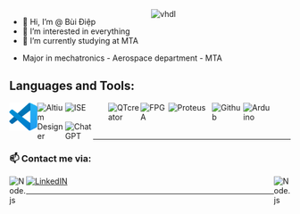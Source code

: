 <img align="right" alt="vhdl" width="250px" src="https://user-images.githubusercontent.com/102669394/217030431-47038250-3124-4893-bd5a-2b96d5e982d7.jpg" />

- 👋 Hi, I’m @ Bùi Điệp
- 👀 I’m interested in everything
- 🌱 I’m currently studying at MTA
+ Major in mechatronics - Aerospace department - MTA
<!-- Bui-Diep/Bui-Diep is a ✨ special ✨ repository because its `README.md` (this file) appears on your GitHub profile.
You can click the Preview link to take a look at your changes. -->

<!-- 
### :zap: GitHub Stats

<table>
<tr>
  <td width="48%">
    <img src="https://github-readme-stats.vercel.app/api?username=CodexploreRepo&show_icons=true&hide=contribs,issues&hide_border=true" />
    <img src="https://github-readme-stats.vercel.app/api/top-langs/?username=CodexploreRepo&layout=compact&show_icons=true&hide_border=true" />
  </td>
  <td width="52%"><img alt="gif" align="right" src=".github/assets/coding.gif"/></td> -->
<!-- </tr> -->
<!-- <table> -->

## Languages and Tools:

<img align="left" alt="Visual Studio Code" width="50px" src="https://raw.githubusercontent.com/github/explore/80688e429a7d4ef2fca1e82350fe8e3517d3494d/topics/visual-studio-code/visual-studio-code.png" />
<img align="left" alt="Altium Designer" width="50px" src="https://images.g2crowd.com/uploads/product/image/large_detail/large_detail_55da269609bde6556a387629b0594314/altium-altium-designer.png" />
<img align="left" alt="ISE" width="77px" src="https://upload.wikimedia.org/wikipedia/en/0/0a/XilinxISE_DS_Logo.jpg" />
<img align="left" alt="QTcreator" width="58px" src="https://static-00.iconduck.com/assets.00/qtcreator-icon-512x478-bhacl6u3.png" />
<img align="left" alt="FPGA" width="50px" src="https://www.nettimelogic.com/resources/FpgaServices.png" />
<img align="left" alt="Proteus" width="78px" src="https://bk.ibxk.com.br/2021/11/16/16122106683201.jpg" />
<img align="left" alt="Github" width="56px" src="https://png.pngitem.com/pimgs/s/128-1280162_github-logo-png-cat-transparent-png.png" />
<img align="left" alt="Arduino" width="50px" src="https://brandslogos.com/wp-content/uploads/images/large/arduino-logo-1.png" />

<img align="left" alt="ChatGPT" width="50px" src="https://brandlogovector.com/wp-content/uploads/2023/01/ChatGPT-Icon-Logo-PNG.png" />
<!--
<img align="left" alt="MongoDB" width="26px" src="https://raw.githubusercontent.com/github/explore/80688e429a7d4ef2fca1e82350fe8e3517d3494d/topics/mongodb/mongodb.png" /> -->
<br />
<br /><br />

---------
### 📫 Contact me via:

[![LinkedIN](https://img.shields.io/badge/LinkedIn-0077B5?style=for-the-badge&logo=linkedin&color=%23003140&logoColor=white)](https://www.facebook.com/buidiep01)
<img align="left" alt="Node.js" width="30px" src="https://cdn-icons-png.flaticon.com/512/124/124010.png" />
<img align="right" alt="Node.js" width="30px" src="https://w7.pngwing.com/pngs/224/500/png-transparent-telegram-logo-computer-icons-others-miscellaneous-blue-angle.png" />

---------